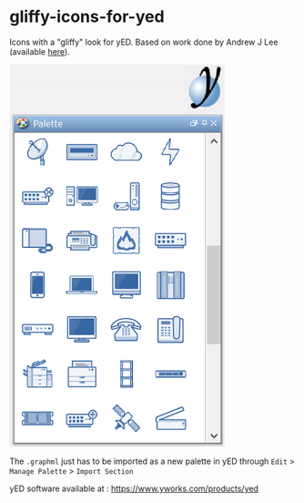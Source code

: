# gliffy-icons-for-yed

Icons with a "gliffy" look for yED. Based on work done by Andrew J Lee (available [here](https://dribbble.com/shots/1576472-Network-Diagram-Icons/attachments/242689)).

![](yed-palette.png)

The `.graphml` just has to be imported as a new palette in yED through `Edit` > `Manage Palette` > `Import Section`

yED software available at : https://www.yworks.com/products/yed
